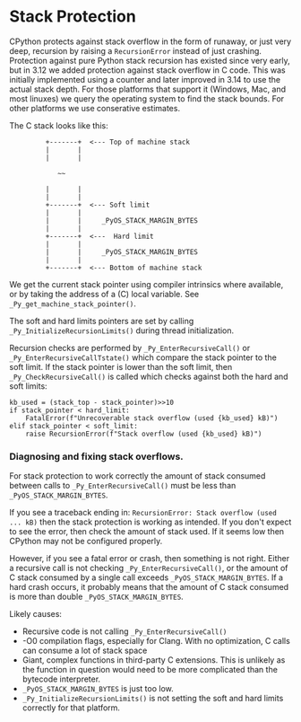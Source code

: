 # Stack Protection

CPython protects against stack overflow in the form of runaway, or just very deep, recursion by raising a `RecursionError` instead of just crashing.
Protection against pure Python stack recursion has existed since very early, but in 3.12 we added protection against stack overflow
in C code. This was initially implemented using a counter and later improved in 3.14 to use the actual stack depth.
For those platforms that support it (Windows, Mac, and most linuxes) we query the operating system to find the stack bounds.
For other platforms we use conserative estimates.


The C stack looks like this:

```
         +-------+  <--- Top of machine stack
         |       |
         |       |

            ~~

         |       |
         |       |
         +-------+  <--- Soft limit
         |       |
         |       |     _PyOS_STACK_MARGIN_BYTES
         |       |
         +-------+  <---  Hard limit
         |       |
         |       |     _PyOS_STACK_MARGIN_BYTES
         |       |
         +-------+  <--- Bottom of machine stack
```


We get the current stack pointer using compiler intrinsics where available, or by taking the address of a (C) local variable. See `_Py_get_machine_stack_pointer()`.

The soft and hard limits pointers are set by calling `_Py_InitializeRecursionLimits()` during thread initialization.

Recursion checks are performed by `_Py_EnterRecursiveCall()` or `_Py_EnterRecursiveCallTstate()` which compare the stack pointer to the soft limit. If the stack pointer is lower than the soft limit, then `_Py_CheckRecursiveCall()` is called which checks against both the hard and soft limits:

```Py
kb_used = (stack_top - stack_pointer)>>10
if stack_pointer < hard_limit:
    FatalError(f"Unrecoverable stack overflow (used {kb_used} kB)")
elif stack_pointer < soft_limit:
    raise RecursionError(f"Stack overflow (used {kb_used} kB)")
```

### Diagnosing and fixing stack overflows.


For stack protection to work correctly the amount of stack consumed between calls to `_Py_EnterRecursiveCall()` must be less than `_PyOS_STACK_MARGIN_BYTES`.

If you see a traceback ending in: `RecursionError: Stack overflow (used ... kB)` then the stack protection is working as intended. If you don't expect to see the error, then check the amount of stack used. If it seems low then CPython may not be configured properly.

However, if you see a fatal error or crash, then something is not right.
Either a recursive call is not checking `_Py_EnterRecursiveCall()`, or the amount of C stack consumed by a single call exceeds `_PyOS_STACK_MARGIN_BYTES`. If a hard crash occurs, it probably means that the amount of C stack consumed is more than double `_PyOS_STACK_MARGIN_BYTES`.

Likely causes:
* Recursive code is not calling `_Py_EnterRecursiveCall()`
* -O0 compilation flags, especially for Clang. With no optimization, C calls can consume a lot of stack space
* Giant, complex functions in third-party C extensions. This is unlikely as the function in question would need to be more complicated than the bytecode interpreter.
* `_PyOS_STACK_MARGIN_BYTES` is just too low.
* `_Py_InitializeRecursionLimits()` is not setting the soft and hard limits correctly for that platform.
